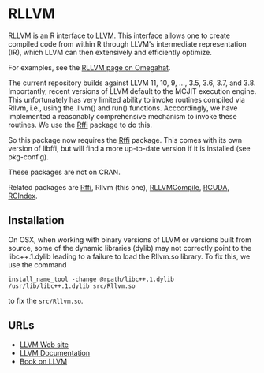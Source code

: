 # RLLVM

RLLVM is an R interface to [LLVM](http://llvm.org). This interface
allows one to create compiled code from within R through LLVM's
intermediate representation (IR), which LLVM can then extensively and
efficiently optimize.


For examples, see the
[RLLVM page on Omegahat](http://www.omegahat.net/Rllvm/).


The current repository builds against LLVM 11, 10, 9, ..., 3.5, 3.6, 3.7, and 3.8.
Importantly, recent versions of LLVM default to the MCJIT execution engine.
This unfortunately has very limited ability to invoke routines compiled via Rllvm,
i.e., using the .llvm() and run() functions.   Acccordingly, we have implemented a
reasonably comprehensive mechanism to invoke these routines.
We use the [Rffi](https://github.com/omegahat/Rffi) package to do this.


So this package now requires the [Rffi](https://github.com/omegahat/Rffi) package.
This comes with its own version of libffi, but will find a more up-to-date version
if it is installed (see pkg-config). 

These packages are not on CRAN.

Related packages are [Rffi](https://github.com/omegahat/Rffi), Rllvm (this one),
[RLLVMCompile](https://github.com/duncantl/RLLVMCompile),
[RCUDA](https://github.com/duncantl/RCUDA),
[RCIndex](https://github.com/omegahat/RClangSimple).



## Installation

On OSX, when working with binary versions of LLVM or versions built from source, 
some of the dynamic libraries (dylib) may not correctly point to the libc++.1.dylib
leading to a failure to load the Rllvm.so library.
To fix this, we use the command
```
install_name_tool -change @rpath/libc++.1.dylib /usr/lib/libc++.1.dylib src/Rllvm.so
```
to fix the `src/Rllvm.so`.


## URLs

+ [LLVM Web site](https://llvm.org)
+ [LLVM Documentation](http://llvm.org/docs/)
+ [Book on LLVM](http://www.aosabook.org/en/llvm.html)

